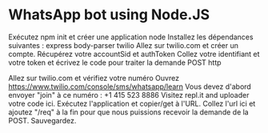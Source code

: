 # WhatsApp bot using Node.JS

Exécutez npm init et créer une application node
Installez les dépendances suivantes :
express
body-parser
twilio
Allez sur twilio.com et créer un compte. Récupérez votre accountSid et authToken
Collez votre identifiant et votre token et écrivez le code pour traiter la demande POST http

Allez sur twilio.com et vérifiez votre numéro
Ouvrez https://www.twilio.com/console/sms/whatsapp/learn
Vous devez d'abord envoyer "join" à ce numéro : +1 415 523 8886
Visitez repl.it and uploader votre code ici.
Exécutez l'application et copier/get à l'URL.
Collez l'url ici et ajoutez "/req" à la fin pour que nous puissions recevoir la demande de la POST.
Sauvegardez.